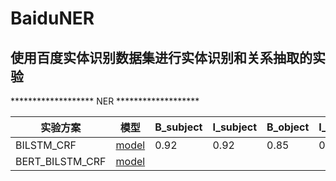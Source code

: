 # BaiduNER
## 使用百度实体识别数据集进行实体识别和关系抽取的实验
******************* NER *******************  

|实验方案|模型|B_subject|I_subject|B_object|I_object|
|---|---|---|---|---|---|
|BILSTM_CRF|[model](https://github.com/ZHscotty/BaiduNER/blob/master/LSTM_CRF/lstm_crf.py)|0.92|0.92|0.85|0.86|
|BERT_BILSTM_CRF|[model](https://github.com/ZHscotty/BaiduNER/blob/master/BERT_BILSTM_CRF/bert_bilstm_crf.py)||||